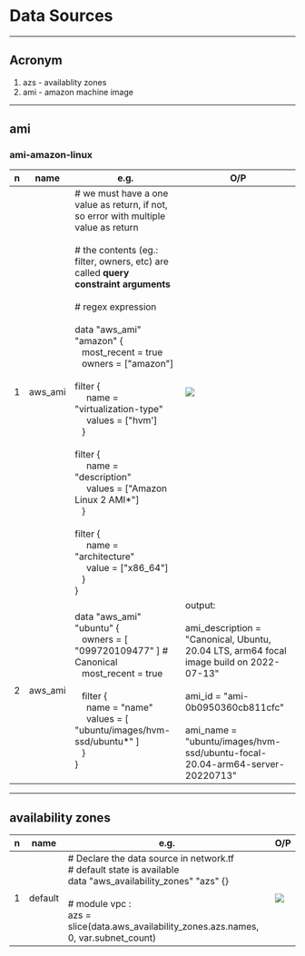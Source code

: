 # Data Sources

---

## Acronym
1. azs - availablity zones
2. ami - amazon machine image

---

## ami
### ami-amazon-linux
|n|name|e.g.|O/P|
|-|----|----|---|
|1|aws_ami|# we must have a one value as return, if not, so error with multiple value as return <br/><br/> # the contents (eg.: filter, owners, etc) are called **query constraint arguments** <br/><br/> # regex expression <br/><br/>data "aws_ami" "amazon" { <br/> &ensp; most_recent = true <br/> &ensp; owners = ["amazon"] <br/><br/> filter { <br/> &ensp;&ensp; name = "virtualization-type" <br/> &ensp;&ensp; values = ["hvm'] <br/> &ensp; } <br/><br/> filter { <br/> &ensp;&ensp; name = "description" <br/> &ensp;&ensp; values = ["Amazon Linux 2 AMI*"] <br/> &ensp; } <br/><br/> filter { <br/> &ensp;&ensp; name = "architecture" <br/> &ensp;&ensp; value = ["x86_64"] <br/> &ensp; } <br/> } | [<img src="https://i.imgur.com/MLXE3JL.png">](https://i.imgur.com/MLXE3JL.png) |
|2|aws_ami|data "aws_ami" "ubuntu" { <br/> &ensp; owners = [ "099720109477" ] # Canonical <br/> &ensp; most_recent = true <br/><br/> &ensp; filter { <br/> &ensp;&ensp; name = "name" <br/> &ensp;&ensp; values = [ "ubuntu/images/hvm-ssd/ubuntu*" ] <br/> &ensp; } <br/> } | output: <br/><br/> ami_description = "Canonical, Ubuntu, 20.04 LTS, arm64 focal image build on 2022-07-13" <br/><br/> ami_id = "ami-0b0950360cb811cfc" <br/><br/> ami_name = "ubuntu/images/hvm-ssd/ubuntu-focal-20.04-arm64-server-20220713" |


---

## availability zones
|n|name|e.g.|O/P|
|-|----|----|---|
|1|default|# Declare the data source in network.tf <br/> # default state is available <br/> data "aws_availability_zones" "azs" {} <br/><br/> # module vpc : <br/> azs = slice(data.aws_availability_zones.azs.names, 0, var.subnet_count) | [<img src="https://i.imgur.com/hgniYcY.png">](https://i.imgur.com/hgniYcY.png) |
